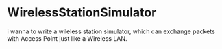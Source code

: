 # WirelessStationSimulator
i wanna to write a wileless station simulator, which can exchange packets with Access Point just like a Wireless LAN.
